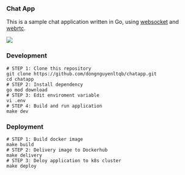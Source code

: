 ### Chat App

This is a sample chat application written in Go, using [websocket](https://github.com/gorilla/websocket) and [webrtc](https://webrtc.org/).

![](https://i.imgur.com/c0uwcbe.png)

### Development

```shell
# STEP 1: Clone this repository
git clone https://github.com/dongnguyenltqb/chatapp.git
cd chatapp
# STEP 2: Install dependency
go mod download
# STEP 3: Edit enviroment variable
vi .env
# STEP 4: Build and run application
make dev
```

### Deployment

```shell
# STEP 1: Build docker image
make build
# STEP 2: Delivery image to Dockerhub
make delivery
# STEP 3: Deloy application to k8s cluster
make deploy
```

